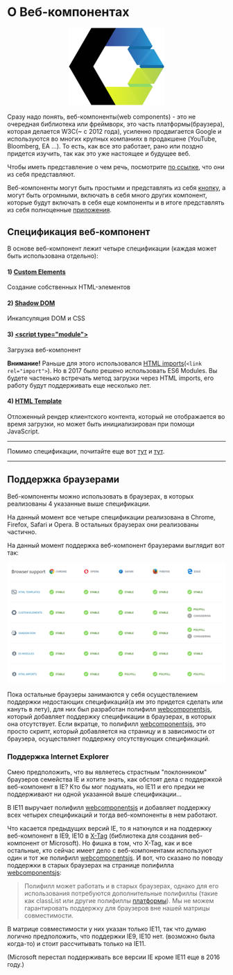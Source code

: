 # О Веб-компонентах

<div style="text-align:center;">
    <img style="max-width:220px;" src="./1.png">
</div>

Сразу надо понять, веб-компоненты(web components) - это не очередная библиотека или фреймворк, это часть платформы(браузера), которая делается W3C(~ c 2012 года), усиленно продвигается Google и используются во многих крупных компаниях в продакшене (YouTube, Bloomberg, EA ...). То есть, как все это работает, рано или поздно придется изучить, так как это уже настоящее и будущее веб.

Чтобы иметь представление о чем речь, посмотрите [по ссылке](https://vaadin.com/elements/browse), что они из себя представляют.

Веб-компоненты могут быть простыми и представлять из себя [кнопку](https://www.webcomponents.org/element/PolymerElements/paper-button), а могут быть огромными, включать в себя много других компонент, которые будут включать в себя еще компоненты и в итоге представлять из себя полноценные [приложения](https://santatracker.google.com).

## Спецификация веб-компонент

В основе веб-компонент лежит четыре спецификации (каждая может быть использована отдельно):

#### 1) [Custom Elements](https://w3c.github.io/webcomponents/spec/custom/)

Создание собственных HTML-элементов

#### 2) [Shadow DOM](https://w3c.github.io/webcomponents/spec/shadow/)

Инкапсуляция DOM и CSS

#### 3) [&lt;script type="module"&gt;](https://jakearchibald.com/2017/es-modules-in-browsers/)

Загрузка веб-компонент

**Внимание!** Раньше для этого использовался [HTML imports](https://w3c.github.io/webcomponents/spec/imports/)(`<link rel="import">`). Но в 2017 было решено использовать ES6 Modules. Вы будете частенько встречать метод загрузки через HTML imports, его работу будут поддерживать еще несколько лет.

#### 4) [HTML Template](https://html.spec.whatwg.org/multipage/scripting.html#the-template-element/)

Отложенный рендер клиентского контента, который не отображается во время загрузки, но может быть инициализирован при помощи JavaScript.

---

Помимо спецификации, почитайте еще вот [тут](https://developers.google.com/web/fundamentals/web-components/) и [тут](https://habrahabr.ru/post/346670/).

---

## Поддержка браузерами

Веб-компоненты можно использовать в браузерах, в которых реализованы 4 указанные выше спецификации.

На данный момент все четыре спецификации реализована в Chrome, Firefox, Safari и Opera. В остальных браузерах они реализованы частично.

На данный момент поддержка веб-компонент браузерами выглядит вот так:

![](./2.png)

Пока остальные браузеры занимаются у себя осуществлением поддержки недостающих спецификаций(а им это придется сделать или кануть в лету), для них был разработан полифилл [webcomponentsjs](https://github.com/webcomponents/webcomponentsjs), который добавляет поддержку спецификации в браузерах, в которых она отсутствует. Если вкратце, то полифилл [webcomponentsjs](https://github.com/webcomponents/webcomponentsjs), это просто скрипт, который добавляется на страницу и в зависимости от браузера, осуществляет поддержку отсутствующих спецификаций.

### Поддержка Internet Explorer

Смею предположить, что вы являетесь страстным "поклонником" браузеров семейства IE и хотите знать, как обстоят дела с поддержкой веб-компонент в IE? Кто бы мог подумать, но IE11 и его предки не поддерживают ни одной указанной выше спецификации...

В IE11 выручает полифилл [webcomponentsjs](https://github.com/webcomponents/webcomponentsjs) и добавляет поддержку всех четырех спецификаций и тогда веб-компоненты в нем работают.

Что касается предыдущих версий IE, то я наткнулся и на поддержку веб-компонент в IE9, IE10 в [X-Tag](https://x-tag.github.io/) (библиотека для создания веб-компонент от Microsoft). Но фишка в том, что X-Tag, как и все остальные, кто сейчас имеет дело с веб-компонентами используют один и тот же полифилл [webcomponentsjs](https://github.com/webcomponents/webcomponentsjs). И вот, что сказано по поводу поддержки в старых браузерах на странице полифилла [webcomponentsjs](https://github.com/webcomponents/webcomponentsjs):

> Полифилл может работать и в старых браузерах, однако для его использования потребуются дополнительные полифиллы (такие как classList или другие полифиллы [платформы](https://github.com/webcomponents/webcomponents-platform)). Мы не можем гарантировать поддержку для браузеров вне нашей матрицы совместимости.

В матрице совместимости у них указан только IE11, так что думаю логично предположить, что поддержки IE9, IE10 нет. (возможно была когда-то) и стоит рассчитывать только на IE11.

(Microsoft перестал поддерживать все версии IE кроме IE11 еще в 2016 году.)

